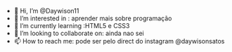 - 👋 Hi, I’m @Daywison11
- 👀 I’m interested in : aprender mais sobre programação
- 🌱 I’m currently learning :HTML5 e CSS3
- 💞️ I’m looking to collaborate on: ainda nao sei 
 - 📫 How to reach me: pode ser pelo direct do instagram @daywisonsatos
<!---
Daywison11/Daywison11 is a ✨ special ✨ repository because its `README.md` (this file) appears on your GitHub profile.
You can click the Preview link to take a look at your changes.
--->

